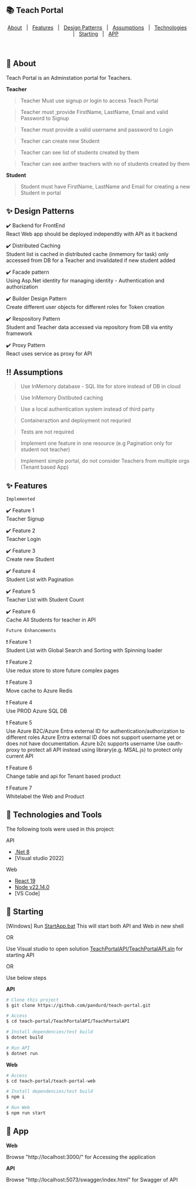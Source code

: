 

## :books: Teach Portal ##

<p align="center">
  <a href="#dart-about">About</a> &#xa0; | &#xa0; 
  <a href="#sparkles-features">Features</a> &#xa0; | &#xa0;
  <a href="#sparkles-Design-Patterns-implemented">Design Patterns</a> &#xa0; | &#xa0;
  <a href="#bangbang-Assumptions">Assumptions</a> &#xa0; | &#xa0;
  <a href="#rocket-technologies_and_tools">Technologies</a> &#xa0; | &#xa0;
  <a href="#running-starting">Starting</a> &#xa0; | &#xa0;
  <a href="#checkered_flag-app">APP</a> &#xa0;  &#xa0;
</p>

<br>

## :dart: About ##

Teach Portal is an Adminstation portal for Teachers.

**Teacher**
> Teacher Must use signup or login to access Teach Portal

> Teacher must ;provide FirstName, LastName, Email and valid Password to Signup

> Teacher must provide a valid username and password to Login

> Teacher can create new Student

> Teacher can see list of students created by them

> Teacher can see aother teachers with no of students created by them

**Student**
> Student must have FirstName, LastName and Email for creating a new Student in portal


## :sparkles: Design Patterns ##

:heavy_check_mark: Backend for FrontEnd \
React Web app should be deployed independtly with API as it backend

:heavy_check_mark: Distributed Caching \
Student list is cached in distributed cache (inmemory for task) only accessed from DB for a Teacher and invalidated if new student added

:heavy_check_mark: Facade pattern \
Using Asp.Net identity for managing identity - Authentication and authorization

:heavy_check_mark: Builder Design Pattern \
Create different user objects for different roles for Token creation

:heavy_check_mark: Respository Pattern \
Student and Teacher data accessed via repository from DB via entity framework

:heavy_check_mark: Proxy Pattern \
React uses service as proxy for API

## :bangbang: Assumptions ##

> Use InMemory database - SQL lite for store instead of DB in cloud

> Use InMemory Distibuted caching

> Use a local authentication system instead of third party

> Containeraztion and deployment not requried

> Tests are not required

> Implement one feature in one resource (e.g Pagination only for student not teacher)

> Implement simple portal, do not consider Teachers from multiple orgs (Tenant based App)

## :sparkles: Features ##

`Implemented`

:heavy_check_mark: Feature 1\
Teacher Signup

:heavy_check_mark: Feature 2\
Teacher Login

:heavy_check_mark: Feature 3\
Create new Student

:heavy_check_mark: Feature 4\
Student List with Pagination

:heavy_check_mark: Feature 5\
Teacher List with Student Count

:heavy_check_mark: Feature 6\
Cache All Students for teacher in API

`Future Enhancements`

:heavy_exclamation_mark: Feature 1\
Student List with Global Search and Sorting with Spinning loader

:heavy_exclamation_mark: Feature 2\
Use redux store to store future complex pages

:heavy_exclamation_mark: Feature 3\
Move cache to Azure Redis

:heavy_exclamation_mark: Feature 4\
Use PROD Azure SQL DB

:heavy_exclamation_mark: Feature 5\
Use Azure B2C/Azure Entra external ID for authentication/authorization to different roles
Azure Entra external ID does not support username yet or does not have documentation.
Azure b2c supports username
Use oauth-proxy to protect all API instead using library(e.g. MSAL.js) to protect only current API

:heavy_exclamation_mark: Feature 6\
Change table and api for Tenant based product

:heavy_exclamation_mark: Feature 7\
Whitelabel the Web and Product

## :rocket: Technologies and Tools ##

The following tools were used in this project:

API
- [.Net 8](https://dotnet.microsoft.com/en-us/download/dotnet/8.0)
- [Visual studio 2022]

Web
- [React 19](https://react.dev/blog/2024/12/05/react-19)
- [Node v22.14.0](https://nodejs.org/en/download)
- [VS Code]


## :running: Starting ##

[Windows]
Run [StartApp.bat](https://github.com/pandurd/teach-portal/blob/main/StartApp.bat)
This will start both API and Web in new shell

OR

Use Visual studio to open solution [TeachPortalAPI/TeachPortalAPI.sln](https://github.com/pandurd/teach-portal/blob/main/TeachPortalAPI/TeachPortalAPI.sln) for starting API

OR

Use below steps

**API**

```bash
# Clone this project
$ git clone https://github.com/pandurd/teach-portal.git
```

```bash
# Access
$ cd teach-portal/TeachPortalAPI/TeachPortalAPI
```

```bash
# Install dependencies/test build
$ dotnet build
```

```bash
# Run API
$ dotnet run
```


**Web**

```bash
# Access
$ cd teach-portal/teach-portal-web
```

```bash
# Install dependencies/test build
$ npm i
```

```bash
# Run Web
$ npm run start
```

## :checkered_flag: App ##

**Web**

Browse "http://localhost:3000/" for Accessing the application

**API**

Browse "http://localhost:5073/swagger/index.html" for Swagger of API


